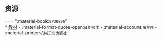 ## 资源  
=== ":material-book:`EP30806`"  
    * [教材](http://api.cqu-openlib.cn/file?key=iiRRr2ebo9ta) - :material-format-quote-open:`储能技术` - :material-account:`梅生伟` - :material-printer:`机械工业出版社`  